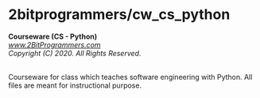 # 2bitprogrammers/cw_cs_python

**Courseware (CS - Python)**
<br>
_www.2BitProgrammers.com_
<br>
_Copyright (C) 2020. All Rights Reserved._
<br><br>

Courseware for class which teaches software engineering with Python. All files are meant for instructional purpose.